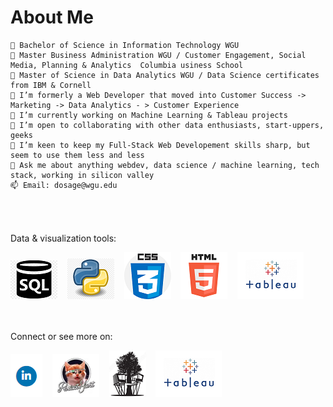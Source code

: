 # About Me

    🏢 Bachelor of Science in Information Technology WGU 
    🏢 Master Business Administration WGU / Customer Engagement, Social Media, Planning & Analytics  Columbia usiness School
    🏢 Master of Science in Data Analytics WGU / Data Science certificates from IBM & Cornell
    🌱 I’m formerly a Web Developer that moved into Customer Success -> Marketing -> Data Analytics - > Customer Experience
    🔭 I’m currently working on Machine Learning & Tableau projects
    👯 I’m open to collaborating with other data enthusiasts, start-uppers, geeks
    🤔 I’m keen to keep my Full-Stack Web Developement skills sharp, but seem to use them less and less
    💬 Ask me about anything webdev, data science / machine learning, tech stack, working in silicon valley
    📫 Email: dosage@wgu.edu

<br><br>    
Data & visualization tools:

<img src="https://github.com/dowosage/dowosage/blob/main/sql.png"> &nbsp;&nbsp;
<img src="https://github.com/dowosage/dowosage/blob/main/icon-03-python.png"> &nbsp;&nbsp;
<img src="https://github.com/dowosage/dowosage/blob/main/css.png"> &nbsp;&nbsp;
<img src="https://github.com/dowosage/dowosage/blob/main/html.png"> &nbsp;&nbsp;
<img src="https://github.com/dowosage/dowosage/blob/main/tableau.png"> &nbsp;&nbsp;

<br><br>
Connect or see more on:

<a href="https://www.linkedin.com/in/dowosage/"><img src="https://github.com/dowosage/dowosage/blob/main/linkedin.png"><a> &nbsp;&nbsp;
<a href="https://www.producthunt.com/@dow_osage"><img src="https://github.com/dowosage/dowosage/blob/main/glasshole_kitty_logo.png"><a> &nbsp;&nbsp;
<a href="http://www.wiredtreehouse.com"><img src="https://github.com/dowosage/dowosage/blob/main/WTH-logo-sm.png"><a> &nbsp;&nbsp;
<a href="https://public.tableau.com/app/profile/dow.osage"><img src="https://github.com/dowosage/dowosage/blob/main/tableau.png"><a> &nbsp;&nbsp;
